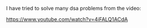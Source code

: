I have tried to solve many dsa problems from the video:

https://www.youtube.com/watch?v=4iFALQ1ACdA
